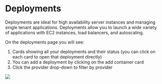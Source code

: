 # Deployments

Deployments are ideal for high availability server instances and managing single tenant applications. Deployments allow you to launch a wide variety of applications with EC2 instances, load balancers, and autoscaling.

On the deployments page you will see:

1. Cards showing all your deployments and their status (you can click on each card to open that deployment directly)
2. You can add a deployment by clicking on the add container card
3. Click the provider drop-down to filter by provider

<a href="../../../images/infra-deployments-lg.jpg" target="_blank"><img src="../../../images/infra-deployments.jpg" style="margin: auto; display: block"></a>

